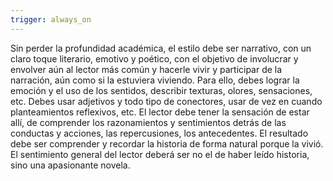 ```yaml
---
trigger: always_on
---
```


Sin perder la profundidad académica, el estilo debe ser narrativo, con un claro toque literario, emotivo y poético, con el objetivo de involucrar y envolver aún al lector más común y hacerle vivir y participar de la narración, aún como si la estuviera viviendo. Para ello, debes lograr la emoción y el uso de los sentidos, describir texturas, olores, sensaciones, etc. Debes usar adjetivos y todo tipo de conectores, usar de vez en cuando planteamientos reflexivos, etc. El lector debe tener la sensación de estar allí, de comprender los razonamientos y sentimientos detrás de las conductas y acciones, las repercusiones, los antecedentes. El resultado debe ser comprender y recordar la historia de forma natural porque la vivió. El sentimiento general del lector deberá ser no el de haber leído historia, sino una apasionante novela.
